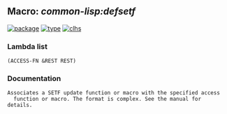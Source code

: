 ## Macro: ***common-lisp:defsetf***
[![package](https://img.shields.io/badge/Package-COMMON--LISP-5f9ea0.svg?style=social&colorA=999999)](../) [![type](https://img.shields.io/badge/Type-Macro-5f9ea0.svg?style=social&colorA=999999)](../#macro) [![clhs](https://img.shields.io/badge/CLHS-DEFSETF-5f9ea0.svg?style=social&colorA=999999)](http://www.lispworks.com/documentation/HyperSpec/Body/m_defset.htm) 
### Lambda list
```
(ACCESS-FN &REST REST)
```
### Documentation
```
Associates a SETF update function or macro with the specified access
  function or macro. The format is complex. See the manual for details.
```
